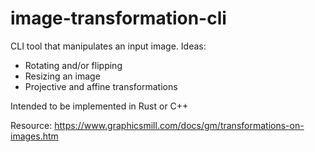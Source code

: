 # image-transformation-cli
CLI tool that manipulates an input image. Ideas:
- Rotating and/or flipping
- Resizing an image
- Projective and affine transformations

Intended to be implemented in Rust or C++

Resource: https://www.graphicsmill.com/docs/gm/transformations-on-images.htm

